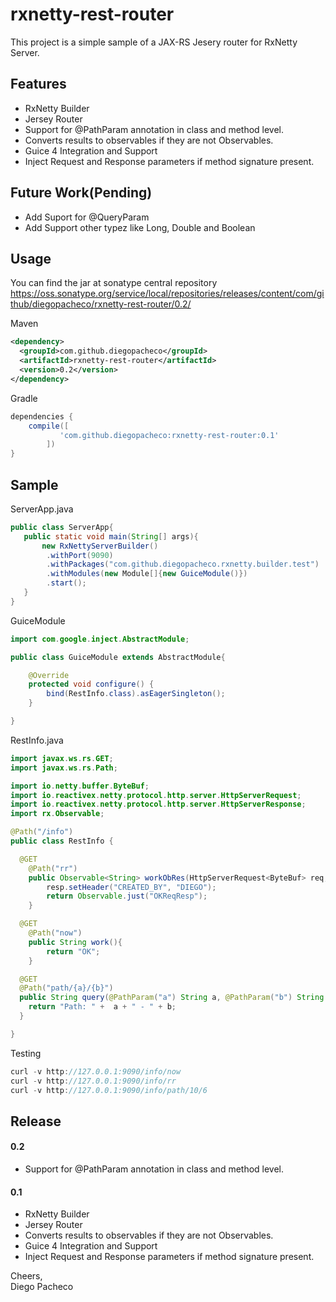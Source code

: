 # rxnetty-rest-router

This project is a simple sample of a JAX-RS Jesery router for RxNetty Server.

## Features

* RxNetty Builder
* Jersey Router
* Support for @PathParam annotation in class and method level.
* Converts results to observables if they are not Observables.
* Guice 4 Integration and Support
* Inject Request and Response parameters if method signature present.

## Future Work(Pending)

* Add Suport for @QueryParam
* Add Support other typez like Long, Double and Boolean

## Usage

You can find the jar at sonatype central repository https://oss.sonatype.org/service/local/repositories/releases/content/com/github/diegopacheco/rxnetty-rest-router/0.2/

Maven
```xml
<dependency>
  <groupId>com.github.diegopacheco</groupId>
  <artifactId>rxnetty-rest-router</artifactId>
  <version>0.2</version>
</dependency>
```

Gradle
```groovy
dependencies {
	compile([
	       'com.github.diegopacheco:rxnetty-rest-router:0.1'
        ])
}
```

## Sample

ServerApp.java
```java
public class ServerApp{
   public static void main(String[] args){
       new RxNettyServerBuilder()
        .withPort(9090)
        .withPackages("com.github.diegopacheco.rxnetty.builder.test")
        .withModules(new Module[]{new GuiceModule()})
        .start();
   }
}
```

GuiceModule
```java
import com.google.inject.AbstractModule;

public class GuiceModule extends AbstractModule{

	@Override
	protected void configure() {
		bind(RestInfo.class).asEagerSingleton();
	}

}
```

RestInfo.java
```java
import javax.ws.rs.GET;
import javax.ws.rs.Path;

import io.netty.buffer.ByteBuf;
import io.reactivex.netty.protocol.http.server.HttpServerRequest;
import io.reactivex.netty.protocol.http.server.HttpServerResponse;
import rx.Observable;

@Path("/info")
public class RestInfo {

  @GET
	@Path("rr")
	public Observable<String> workObRes(HttpServerRequest<ByteBuf> req,HttpServerResponse<ByteBuf> resp){
		resp.setHeader("CREATED_BY", "DIEGO");
		return Observable.just("OKReqResp");
	}

  @GET
	@Path("now")
	public String work(){
		return "OK";
	}

  @GET
  @Path("path/{a}/{b}")
  public String query(@PathParam("a") String a, @PathParam("b") String b){
    return "Path: " +  a + " - " + b;
  }

}
```

Testing
```java
curl -v http://127.0.0.1:9090/info/now
curl -v http://127.0.0.1:9090/info/rr
curl -v http://127.0.0.1:9090/info/path/10/6
```

## Release

#### 0.2

* Support for @PathParam annotation in class and method level.

#### 0.1

* RxNetty Builder
* Jersey Router
* Converts results to observables if they are not Observables.
* Guice 4 Integration and Support
* Inject Request and Response parameters if method signature present.

Cheers, <BR>
Diego Pacheco
